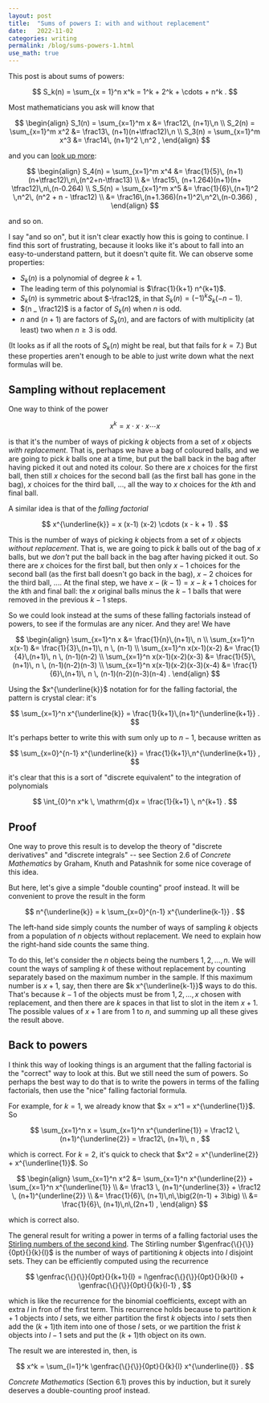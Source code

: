 ```yaml
---
layout: post
title:  "Sums of powers I: with and without replacement"
date:   2022-11-02
categories: writing
permalink: /blog/sums-powers-1.html
use_math: true
---
```


This post is about sums of powers:

$$ S_k(n) = \sum_{x = 1}^n x^k = 1^k + 2^k + \cdots + n^k . $$

Most mathematicians you ask will know that

$$ \begin{align}
S_1(n) = \sum_{x=1}^m x &= \frac12\, (n+1)\,n \\
S_2(n) = \sum_{x=1}^m x^2 &= \frac13\, (n+1)(n+\tfrac12)\,n \\
S_3(n) = \sum_{x=1}^m x^3 &= \frac14\, (n+1)^2 \,n^2 ,
\end{align} $$

and you can [look up more](https://mathworld.wolfram.com/FaulhabersFormula.html):

$$ \begin{align}
S_4(n) = \sum_{x=1}^m x^4  &= \frac{1}{5}\, (n+1)(n+\tfrac12)\,n\,(n^2+n-\tfrac13) \\
  &= \frac15\, (n+1.264)(n+1)(n+ \tfrac12)\,n\,(n-0.264) \\
S_5(n) = \sum_{x=1}^m x^5  &= \frac{1}{6}\,(n+1)^2 \,n^2\, (n^2 + n - \tfrac12) \\
  &= \frac16\,(n+1.366)(n+1)^2\,n^2\,(n-0.366) ,
\end{align} $$

and so on.

I say "and so on", but it isn't clear exactly how this is going to continue. I find this sort of frustrating, because it looks like it's about to fall into an easy-to-understand pattern, but it doesn't quite fit. We can observe some properties:

* $S_k(n)$ is a polynomial of degree $k+1$.
* The leading term of this polynomial is $\frac{1}{k+1} n^{k+1}$.
* $S_k(n)$ is symmetric about $-\frac12$, in that $S_k(n) = (-1)^k S_k(- n - 1)$.
* $(n _ \frac12)$ is a factor of $S_k(n)$ when $n$ is odd.
* $n$ and $(n+1)$ are factors of $S_k(n)$, and are factors of with multiplicity (at least) two when $n \geq 3$ is odd.

(It looks as if all the roots of $S_k(n)$ might be real, but that fails for $k=7$.) But these properties aren't enough to be able to just write down what the next formulas will be.

## Sampling without replacement

One way to think of the power

$$ x^k = x \cdot x \cdot x \cdots x $$

is that it's the number of ways of picking $k$ objects from a set of $x$ objects *with replacement*. That is, perhaps we have a bag of coloured balls, and we are going to pick $k$ balls one at a time, but put the ball back in the bag after having picked it out and noted its colour. So there are $x$ choices for the first ball, then still $x$ choices for the second ball (as the first ball has gone in the bag), $x$ choices for the third ball, ..., all the way to $x$ choices for the $k$th and final ball.

A similar idea is that of the *falling factorial*

$$ x^{\underline{k}} = x (x-1) (x-2) \cdots (x - k + 1) . $$

This is the number of ways of picking $k$ objects from a set of $x$ objects *without replacement*. That is, we are going to pick $k$ balls out of the bag of $x$ balls, but we *don't* put the ball back in the bag after having picked it out. So there are $x$ choices for the first ball, but then only $x-1$ choices for the second ball (as the first ball doesn't go back in the bag), $x-2$ choices for the third ball, .... At the final step, we have $x - (k - 1) = x - k + 1$ choices for the $k$th and final ball: the $x$ original balls minus the $k-1$ balls that were removed in the previous $k-1$ steps.

So we could look instead at the sums of these falling factorials instead of powers, to see if the formulas are any nicer. And they are! We have

$$ \begin{align}
\sum_{x=1}^n x &= \frac{1}{n}\,(n+1)\, n \\
\sum_{x=1}^n x(x-1) &= \frac{1}{3}\,(n+1)\, n \, (n-1) \\
\sum_{x=1}^n x(x-1)(x-2) &= \frac{1}{4}\,(n+1)\, n \, (n-1)(n-2) \\
\sum_{x=1}^n x(x-1)(x-2)(x-3) &= \frac{1}{5}\,(n+1)\, n \, (n-1)(n-2)(n-3) \\
\sum_{x=1}^n x(x-1)(x-2)(x-3)(x-4) &= \frac{1}{6}\,(n+1)\, n \, (n-1)(n-2)(n-3)(n-4) .
\end{align} $$

Using the $x^{\underline{k}}$ notation for for the falling factorial, the pattern is crystal clear: it's

$$ \sum_{x=1}^n x^{\underline{k}} = \frac{1}{k+1}\,(n+1)^{\underline{k+1}} . $$

It's perhaps better to write this with sum only up to $n-1$, because written as

$$ \sum_{x=0}^{n-1} x^{\underline{k}} = \frac{1}{k+1}\,n^{\underline{k+1}} , $$

it's clear that this is a sort of "discrete equivalent" to the integration of polynomials

$$ \int_{0}^n x^k \, \mathrm{d}x = \frac{1}{k+1} \, n^{k+1} . $$

## Proof

One way to prove this result is to develop the theory of "discrete derivatives" and "discrete integrals" -- see Section 2.6 of *Concrete Mathematics* by Graham, Knuth and Patashnik for some nice coverage of this idea.

But here, let's give a simple "double counting" proof instead. It will be convenient to prove the result in the form

$$ n^{\underline{k}} = k \sum_{x=0}^{n-1} x^{\underline{k-1}} . $$

The left-hand side simply counts the number of ways of sampling $k$ objects from a population of $n$ objects without replacement. We need to explain how the right-hand side counts the same thing.

To do this, let's consider the $n$ objects being the numbers $1, 2, \dots, n$. We will count the ways of sampling $k$ of these without replacement by counting separately based on the maximum number in the sample. If this maximum number is $x + 1$, say, then there are $k x^{\underline{k-1}}$ ways to do this. That's because $k-1$ of the objects must be from $1, 2, \dots, x$ chosen with replacement, and then there are $k$ spaces in that list to slot in the item $x+1$. The possible values of $x+1$ are from $1$ to $n$, and summing up all these gives the result above.

## Back to powers

I think this way of looking things is an argument that the falling factorial is the "correct" way to look at this. But we still need the sum of powers. So perhaps the best way to do that is to write the powers in terms of the falling factorials, then use the "nice" falling factorial formula.

For example, for $k = 1$, we already know that $x = x^1 = x^{\underline{1}}$. So

$$ \sum_{x=1}^n x = \sum_{x=1}^n x^{\underline{1}} = \frac12 \, (n+1)^{\underline{2}} = \frac12\, (n+1)\, n , $$

which is correct. For $k = 2$, it's quick to check that $x^2 = x^{\underline{2}} + x^{\underline{1}}$. So

$$ \begin{align}
\sum_{x=1}^n x^2 &= \sum_{x=1}^n x^{\underline{2}} + \sum_{x=1}^n x^{\underline{1}} \\
  &= \frac13 \, (n+1)^{underline{3}} + \frac12 \, (n+1)^{underline{2}} \\
  &= \frac{1}{6}\, (n+1)\,n\,\big(2(n-1) + 3\big) \\
  &= \frac{1}{6}\, (n+1)\,n\,(2n+1) ,
\end{align} $$

which is correct also.

The general result for writing a power in terms of a falling factorial uses the [Stirling numbers of the second kind](https://en.wikipedia.org/wiki/Stirling_numbers_of_the_second_kind). The Stirling number $\genfrac{\{}{\}}{0pt}{}{k}{l}$ is the number of ways of partitioning $k$ objects into $l$ disjoint sets. They can be efficiently computed using the recurrence

$$ \genfrac{\{}{\}}{0pt}{}{k+1}{l} = l\genfrac{\{}{\}}{0pt}{}{k}{l} + \genfrac{\{}{\}}{0pt}{}{k}{l-1} , $$

which is like the recurrence for the binomial coefficients, except with an extra $l$ in fron of the first term. This recurrence holds because to partition $k+1$ objects into $l$ sets, we either partition the first $k$ objects into $l$ sets then add the $(k+1)$th item into one of those $l$ sets, or we partition the frist $k$ objects into $l-1$ sets and put the $(k+1)$th object on its own.

The result we are interested in, then, is 

$$ x^k = \sum_{l=1}^k \genfrac{\{}{\}}{0pt}{}{k}{l} x^{\underline{l}} . $$

*Concrete Mathematics* (Section 6.1) proves this by induction, but it surely deserves a double-counting proof instead.
